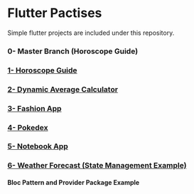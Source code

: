# Flutter Pactises
Simple flutter projects are included under this repository.

<h3>0- Master Branch (Horoscope Guide)</h3>
<h3><a href="https://github.com/HyopeR/Flutter-Practises/tree/HoroscopeGuide">1- Horoscope Guide</a></h3>
<h3><a href="https://github.com/HyopeR/Flutter-Practises/tree/DynamicAverageCalculation">2- Dynamic Average Calculator</a></h3>
<h3><a href="https://github.com/HyopeR/Flutter-Practises/tree/FashionApp">3- Fashion App</a></h3>
<h3><a href="https://github.com/HyopeR/Flutter-Practises/tree/Pokedex">4- Pokedex</a></h3>
<h3><a href="https://github.com/HyopeR/Flutter-Practises/tree/NotebookApp">5- Notebook App</a></h3>
<h3><a href="https://github.com/HyopeR/Flutter-Practises/tree/WeatherForecast">6- Weather Forecast (State Management Example)</a></h3>
<h4>Bloc Pattern and Provider Package Example</h4>
